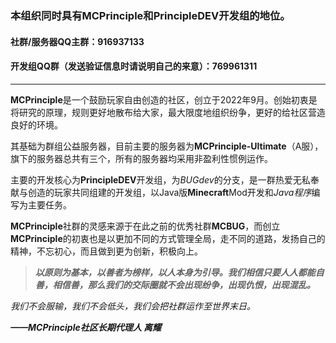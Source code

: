 ### 本组织同时具有MCPrinciple和PrincipleDEV开发组的地位。  

#### 社群/服务器QQ主群：916937133
#### 开发组QQ群（发送验证信息时请说明自己的来意）：769961311  

----

**MCPrinciple**是一个鼓励玩家自由创造的社区，创立于2022年9月。创始初衷是将研究的原理，规则更好地散布给大家，最大限度地组织纷争，更好的给社区营造良好的环境。  

其基础为群组公益服务器，目前主要的服务器为**MCPrinciple-Ultimate**（A服），旗下的服务器总共有三个，所有的服务器均采用非盈利性惯例运作。  

主要的开发核心为**PrincipleDEV**开发组，为*BUGdev*的分支，是一群热爱无私奉献与创造的玩家共同组建的开发组，以Java版**Minecraft**Mod开发和*Java程序*编写为主要任务。  

**MCPrinciple**社群的灵感来源于在此之前的优秀社群**MCBUG**，而创立**MCPrinciple**的初衷也是以更加不同的方式管理全局，走不同的道路，发扬自己的精神，不忘初心，而且做到更为创新，积极向上。  

> ***以原则为基本，以善者为榜样，以人本身为引导。我们相信只要人人都能自善，相信善，那么我们的交际圈就不会出现纷争，出现仇恨，出现混乱。*** 

*我们不会服输，我们不会低头，我们会把社群运作至世界末日。* 


***——MCPrinciple社区长期代理人 离耀***  
